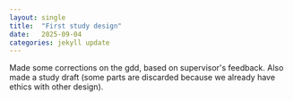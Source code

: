 ```yaml
---
layout: single
title:  "First study design"
date:   2025-09-04
categories: jekyll update
---
```

Made some corrections on the gdd, based on supervisor's feedback. Also made a study draft (some parts are discarded because we already have ethics with other design).

<img src="{{ site.url }}{{ site.baseurl }}/assets/posts/04-09_1.png" alt="" class="full">